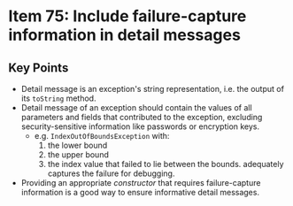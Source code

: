 # Item 75: Include failure-capture information in detail messages

## Key Points
- Detail message is an exception's string representation, i.e. the output of
  its `toString` method.
- Detail message of an exception should contain the values of all parameters
  and fields that contributed to the exception, excluding security-sensitive
  information like passwords or encryption keys.
    - e.g. `IndexOutOfBoundsException` with:
        1. the lower bound
        2. the upper bound
        3. the index value that failed to lie between the bounds.
        adequately captures the failure for debugging.
- Providing an appropriate *constructor* that requires failure-capture
  information is a good way to ensure informative detail messages.

